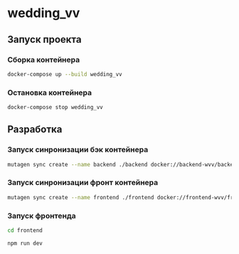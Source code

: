 # wedding_vv

## Запуск проекта

### Сборка контейнера
```sh
docker-compose up --build wedding_vv
```

### Остановка контейнера
```sh
docker-compose stop wedding_vv
```


## Разработка

### Запуск синронизации бэк контейнера

```sh
mutagen sync create --name backend ./backend docker://backend-wvv/backend
``` 

### Запуск синронизации фронт контейнера
```sh
mutagen sync create --name frontend ./frontend docker://frontend-wvv/frontend
```

### Запуск фронтенда

```sh
cd frontend
```
```sh
npm run dev
```
